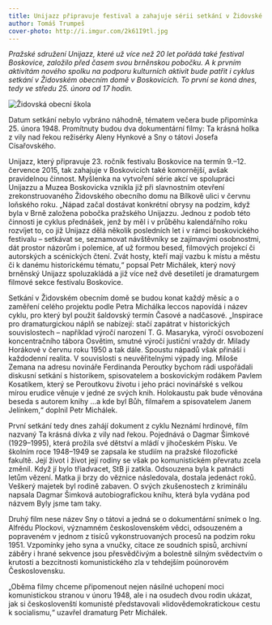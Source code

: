 ```yaml
---
title: Unijazz připravuje festival a zahajuje sérii setkání v Židovské obecní škole
author: Tomáš Trumpeš
cover-photo: http://i.imgur.com/2k61I9tl.jpg
---
```


*Pražské sdružení Unijazz, které už více než 20 let pořádá také festival Boskovice, založilo před časem svou brněnskou pobočku. A k prvním aktivitám nového spolku na podporu kulturních aktivit bude patřit i cyklus setkání v Židovském obecním domě v Boskovicích. To první se koná dnes, tedy ve středu 25. února od 17 hodin.*

<img src="http://i.imgur.com/2k61I9t.jpg" class="img-responsive" alt="Židovská obecní škola">

Datum setkání nebylo vybráno náhodně, tématem večera bude připomínka 25. února 1948. Promítnuty budou dva dokumentární filmy: Ta krásná holka z vily nad řekou režisérky Aleny Hynkové a Sny o tátovi Josefa Císařovského. 

Unijazz, který připravuje 23. ročník festivalu Boskovice na termín 9.–12. července 2015, tak zahajuje v Boskovicích také komornější, avšak pravidelnou činnost. Myšlenka na vytvoření série akcí ve spolupráci Unijazzu a Muzea Boskovicka vznikla již při slavnostním otevření zrekonstruovaného Židovského obecního domu na Bílkově ulici v červnu loňského roku. „Nápad začal dostávat konkrétní obrysy na podzim, když byla v Brně založena pobočka pražského Unijazzu. Jednou z podob této činnosti je cyklus přednášek, jenž by měl i v průběhu kalendářního roku rozvíjet to, co již Unijazz dělá několik posledních let i v rámci boskovického festivalu – setkávat se, seznamovat návštěvníky se zajímavými osobnostmi, dát prostor názorům i polemice, ať už formou besed, filmových projekcí či autorských a scénických čtení. Zvát hosty, kteří mají vazbu k místu a městu či k danému historickému tématu,“ popsal Petr Michálek, který nový brněnský Unijazz spoluzakládá a již více než dvě desetiletí je dramaturgem filmové sekce festivalu Boskovice.

Setkání v Židovském obecním domě se budou konat každý měsíc a o zaměření celého projektu podle Petra Michálka leccos napovídá i název cyklu, pro který byl použit šaldovský termín Časové a nadčasové. „Inspirace pro dramaturgickou náplň se nabízejí: stačí zapátrat v historických souvislostech – například výročí narození T. G. Masaryka, výročí osvobození koncentračního tábora Osvětim, smutné výročí justiční vraždy dr. Milady Horákové v červnu roku 1950 a tak dále. Spoustu nápadů však přináší i každodenní realita. V souvislosti s neuvěřitelnými výpady ing. Miloše Zemana na adresu novináře Ferdinanda Peroutky bychom rádi uspořádali diskusní setkání s historikem, spisovatelem a boskovickým rodákem Pavlem Kosatíkem, který se Peroutkovu životu i jeho práci novinářské s velkou mírou erudice věnuje v jedné ze svých knih. Holokaustu pak bude věnována beseda s autorem knihy …a kde byl Bůh, filmařem a spisovatelem Janem Jelínkem,“ doplnil Petr Michálek.

První setkání tedy dnes zahájí dokument z cyklu Neznámí hrdinové, film nazvaný Ta krásná dívka z vily nad řekou. Pojednává o Dagmar Šimkové (1929–1995), která prožila své dětství a mládí v jihočeském Písku. Ve školním roce 1948–1949 se zapsala ke studiím na pražské filozofické fakultě. Její život i život její rodiny se však po komunistickém převratu zcela změnil. Když jí bylo třiadvacet, StB ji zatkla. Odsouzena byla k patnácti letům vězení. Matka ji brzy do věznice následovala, dostala jedenáct roků. Veškerý majetek byl rodině zabaven. O svých zkušenostech z kriminálu napsala Dagmar Šimková autobiografickou knihu, která byla vydána pod názvem Byly jsme tam taky.

Druhý film nese název Sny o tátovi a jedná se o dokumentární snímek o Ing. Alfrédu Plockovi, významném československém vědci, odsouzeném a popraveném v jednom z tisíců vykonstruovaných procesů na podzim roku 1951. Vzpomínky jeho syna a vnučky, citace ze soudních spisů, archivní záběry i hrané sekvence jsou přesvědčivým a bolestně silným svědectvím o krutosti a bezcitnosti komunistického zla v tehdejším poúnorovém Československu.

„Oběma filmy chceme připomenout nejen násilné uchopení moci komunistickou stranou v únoru 1948, ale i na osudech dvou rodin ukázat, jak si českoslovenští komunisté představovali »lidovědemokratickou« cestu k socialismu,“ uzavřel dramaturg Petr Michálek.
